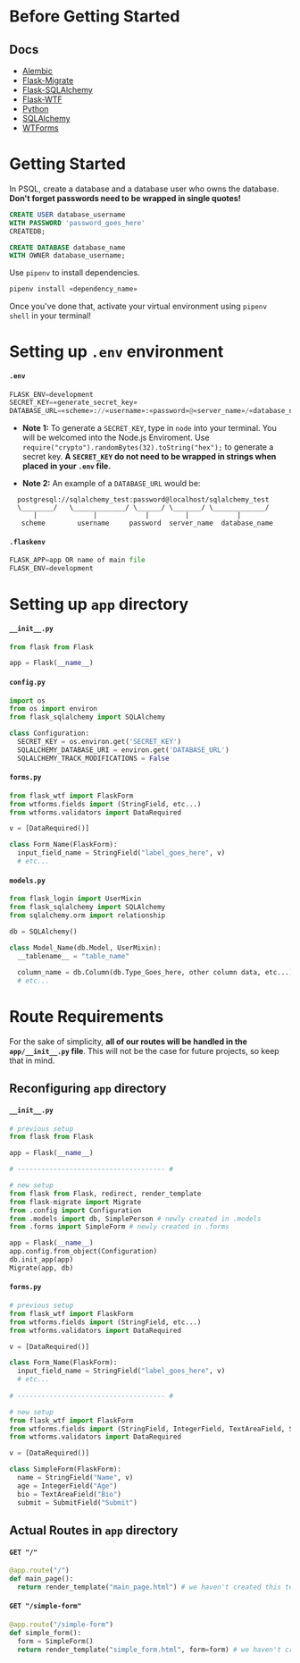 # Before Getting Started

## Docs
- [Alembic](https://alembic.sqlalchemy.org/en/latest/)
- [Flask-Migrate](https://flask-migrate.readthedocs.io/en/latest/)
- [Flask-SQLAlchemy](https://flask-sqlalchemy.palletsprojects.com/en/2.x/)
- [Flask-WTF](https://flask-wtf.readthedocs.io/en/stable/)
- [Python](https://docs.python.org/3/index.html)
- [SQLAlchemy](https://docs.sqlalchemy.org/en/13/)
- [WTForms](https://wtforms.readthedocs.io/en/2.3.x/)

# Getting Started

In PSQL, create a database and a database user who owns the database. **Don't forget passwords need to be wrapped in single quotes!**

```sql
CREATE USER database_username 
WITH PASSWORD 'password_goes_here' 
CREATEDB;

CREATE DATABASE database_name 
WITH OWNER database_username;
```

Use `pipenv` to install dependencies. 

```zsh
pipenv install «dependency_name»
```

[comment]: <> (And for our convenience:)
[comment]: <> (```zsh)
[comment]: <> (pipenv install pytest pycodestyle pylint rope flask flask-sqlalchemy alembic flask-migrate python-dotenv psycopg2-binary sqlalchemy wtforms flask-wtf)
[comment]: <> (```)

Once you've done that, activate your virtual environment using `pipenv shell` in your terminal!

# Setting up `.env` environment

#### `.env`
```python
FLASK_ENV=development
SECRET_KEY=«generate_secret_key»
DATABASE_URL=«scheme»://«username»:«password»@«server_name»/«database_name»
```

- **Note 1:** To generate a `SECRET_KEY`, type in `node` into your terminal. You will be welcomed into the Node.js Enviroment. Use `require("crypto").randomBytes(32).toString("hex");` to generate a secret key. **A `SECRET_KEY` do not need to be wrapped in strings when placed in your `.env` file.**

- **Note 2:** An example of a `DATABASE_URL` would be:
```
  postgresql://sqlalchemy_test:password@localhost/sqlalchemy_test
  \________/   \_____________/ \______/ \_______/ \_____________/
      |              |            |         |            |
   scheme        username     password  server_name  database_name
```

#### `.flaskenv`
```python
FLASK_APP=app OR name of main file
FLASK_ENV=development
```

# Setting up `app` directory

#### `__init__.py`
```python
from flask from Flask

app = Flask(__name__)
```

#### `config.py`
```python
import os 
from os import environ
from flask_sqlalchemy import SQLAlchemy

class Configuration:
  SECRET_KEY = os.environ.get('SECRET_KEY')
  SQLALCHEMY_DATABASE_URI = environ.get('DATABASE_URL')
  SQLALCHEMY_TRACK_MODIFICATIONS = False
```

#### `forms.py`
```python 
from flask_wtf import FlaskForm
from wtforms.fields import (StringField, etc...)
from wtforms.validators import DataRequired

v = [DataRequired()]

class Form_Name(FlaskForm):
  input_field_name = StringField("label_goes_here", v)
  # etc...
```

#### `models.py`
```python
from flask_login import UserMixin
from flask_sqlalchemy import SQLAlchemy
from sqlalchemy.orm import relationship

db = SQLAlchemy()

class Model_Name(db.Model, UserMixin):
  __tablename__ = "table_name"
  
  column_name = db.Column(db.Type_Goes_here, other column data, etc...)
  # etc...
```

# Route Requirements
For the sake of simplicity, **all of our routes will be handled in the `app/__init__.py` file**. This will not be the case for future projects, so keep that in mind. 

## Reconfiguring `app` directory

#### `__init__.py`
```python
# previous setup
from flask from Flask

app = Flask(__name__)

# ------------------------------------- #

# new setup
from flask from Flask, redirect, render_template
from flask-migrate import Migrate
from .config import Configuration
from .models import db, SimplePerson # newly created in .models
from .forms import SimpleForm # newly created in .forms

app = Flask(__name__)
app.config.from_object(Configuration)
db.init_app(app)
Migrate(app, db)
```

#### `forms.py`
```python 
# previous setup
from flask_wtf import FlaskForm
from wtforms.fields import (StringField, etc...)
from wtforms.validators import DataRequired

v = [DataRequired()]

class Form_Name(FlaskForm):
  input_field_name = StringField("label_goes_here", v)
  # etc...
  
# ------------------------------------- #

# new setup
from flask_wtf import FlaskForm
from wtforms.fields import (StringField, IntegerField, TextAreaField, SubmitField)
from wtforms.validators import DataRequired

v = [DataRequired()]

class SimpleForm(FlaskForm):
  name = StringField("Name", v)
  age = IntegerField("Age")
  bio = TextAreaField("Bio")
  submit = SubmitField("Submit")
```
## Actual Routes in `app` directory

#### `GET "/"`
```python
@app.route("/")
def main_page():
  return render_template("main_page.html") # we haven't created this template yet
```

#### `GET "/simple-form"`
```python
@app.route("/simple-form")
def simple_form():
  form = SimpleForm()
  return render_template("simple_form.html", form=form) # we haven't created this template yet
```
